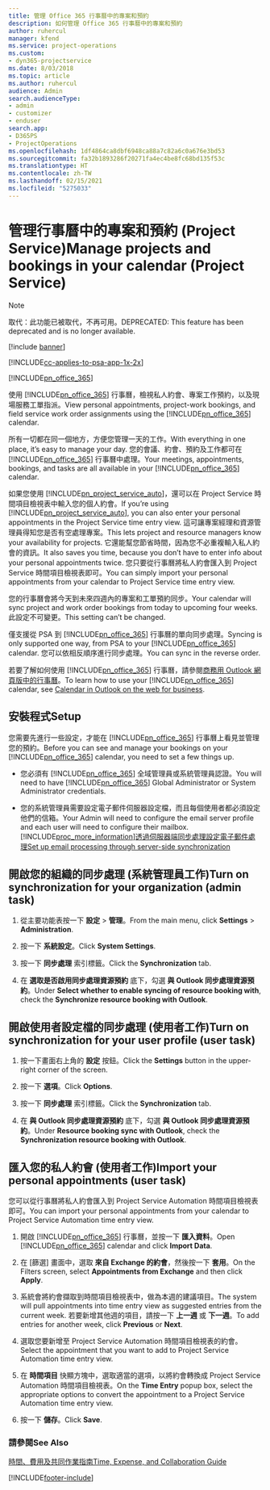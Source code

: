 ```yaml
---
title: 管理 Office 365 行事曆中的專案和預約
description: 如何管理 Office 365 行事曆中的專案和預約
author: ruhercul
manager: kfend
ms.service: project-operations
ms.custom:
- dyn365-projectservice
ms.date: 8/03/2018
ms.topic: article
ms.author: ruhercul
audience: Admin
search.audienceType:
- admin
- customizer
- enduser
search.app:
- D365PS
- ProjectOperations
ms.openlocfilehash: 1df4864ca8dbf6948ca88a7c82a6c0a676e3bd53
ms.sourcegitcommit: fa32b1893286f20271fa4ec4be8fc68bd135f53c
ms.translationtype: HT
ms.contentlocale: zh-TW
ms.lasthandoff: 02/15/2021
ms.locfileid: "5275033"
---
```

# <a name="manage-projects-and-bookings-in-your-calendar-project-service"></a><span data-ttu-id="26367-103">管理行事曆中的專案和預約 (Project Service)</span><span class="sxs-lookup"><span data-stu-id="26367-103">Manage projects and bookings in your calendar (Project Service)</span></span>

> [!Note]
> <span data-ttu-id="26367-104">取代：此功能已被取代，不再可用。</span><span class="sxs-lookup"><span data-stu-id="26367-104">DEPRECATED: This feature has been deprecated and is no longer available.</span></span>

[!include [banner](../includes/psa-now-project-operations.md)]

[!INCLUDE[cc-applies-to-psa-app-1x-2x](../includes/cc-applies-to-psa-app-1x-2x.md)]

[!INCLUDE[pn_office_365](../includes/pn-office-365.md)] 

<span data-ttu-id="26367-105">使用 [!INCLUDE[pn_office_365](../includes/pn-office-365.md)] 行事曆，檢視私人約會、專案工作預約，以及現場服務工單指派。</span><span class="sxs-lookup"><span data-stu-id="26367-105">View personal appointments, project-work bookings, and field service work order assignments using the [!INCLUDE[pn_office_365](../includes/pn-office-365.md)] calendar.</span></span>  
  
 <span data-ttu-id="26367-106">所有一切都在同一個地方，方便您管理一天的工作。</span><span class="sxs-lookup"><span data-stu-id="26367-106">With everything in one place, it’s easy to manage your day.</span></span> <span data-ttu-id="26367-107">您的會議、約會、預約及工作都可在 [!INCLUDE[pn_office_365](../includes/pn-office-365.md)] 行事曆中處理。</span><span class="sxs-lookup"><span data-stu-id="26367-107">Your meetings, appointments, bookings, and tasks are all available in your [!INCLUDE[pn_office_365](../includes/pn-office-365.md)] calendar.</span></span>  
  
 <span data-ttu-id="26367-108">如果您使用 [!INCLUDE[pn_project_service_auto](../includes/pn-project-service-auto.md)]，還可以在 Project Service 時間項目檢視表中輸入您的個人約會。</span><span class="sxs-lookup"><span data-stu-id="26367-108">If you’re using [!INCLUDE[pn_project_service_auto](../includes/pn-project-service-auto.md)], you can also enter your personal appointments in the Project Service time entry view.</span></span> <span data-ttu-id="26367-109">這可讓專案經理和資源管理員得知您是否有空處理專案。</span><span class="sxs-lookup"><span data-stu-id="26367-109">This lets project and resource managers know your availability for projects.</span></span> <span data-ttu-id="26367-110">它還能幫您節省時間，因為您不必重複輸入私人約會的資訊。</span><span class="sxs-lookup"><span data-stu-id="26367-110">It also saves you time, because you don’t have to enter info about your personal appointments twice.</span></span> <span data-ttu-id="26367-111">您只要從行事曆將私人約會匯入到 Project Service 時間項目檢視表即可。</span><span class="sxs-lookup"><span data-stu-id="26367-111">You can simply import your personal appointments from your calendar to Project Service time entry view.</span></span>  
  
 <span data-ttu-id="26367-112">您的行事曆會將今天到未來四週內的專案和工單預約同步。</span><span class="sxs-lookup"><span data-stu-id="26367-112">Your calendar will sync project and work order bookings from today to upcoming four weeks.</span></span> <span data-ttu-id="26367-113">此設定不可變更。</span><span class="sxs-lookup"><span data-stu-id="26367-113">This setting can’t be changed.</span></span>  
  
 <span data-ttu-id="26367-114">僅支援從 PSA 到 [!INCLUDE[pn_office_365](../includes/pn-office-365.md)] 行事曆的單向同步處理。</span><span class="sxs-lookup"><span data-stu-id="26367-114">Syncing is only supported one way, from PSA to your [!INCLUDE[pn_office_365](../includes/pn-office-365.md)] calendar.</span></span> <span data-ttu-id="26367-115">您可以依相反順序進行同步處理。</span><span class="sxs-lookup"><span data-stu-id="26367-115">You can sync in the reverse order.</span></span> 
  
 <span data-ttu-id="26367-116">若要了解如何使用 [!INCLUDE[pn_office_365](../includes/pn-office-365.md)] 行事曆，請參閱[商務用 Outlook 網頁版中的行事曆](https://support.office.com/article/Calendar-in-Outlook-on-the-web-for-business-5219c457-d1fe-4c2f-9032-1a816b88e936)。</span><span class="sxs-lookup"><span data-stu-id="26367-116">To learn how to use your [!INCLUDE[pn_office_365](../includes/pn-office-365.md)] calendar, see [Calendar in Outlook on the web for business](https://support.office.com/article/Calendar-in-Outlook-on-the-web-for-business-5219c457-d1fe-4c2f-9032-1a816b88e936).</span></span>  
  
## <a name="setup"></a><span data-ttu-id="26367-117">安裝程式</span><span class="sxs-lookup"><span data-stu-id="26367-117">Setup</span></span>  
 <span data-ttu-id="26367-118">您需要先進行一些設定，才能在 [!INCLUDE[pn_office_365](../includes/pn-office-365.md)] 行事曆上看見並管理您的預約。</span><span class="sxs-lookup"><span data-stu-id="26367-118">Before you can see and manage your bookings on your [!INCLUDE[pn_office_365](../includes/pn-office-365.md)] calendar, you need to set a few things up.</span></span>  
  
- <span data-ttu-id="26367-119">您必須有 [!INCLUDE[pn_office_365](../includes/pn-office-365.md)] 全域管理員或系統管理員認證。</span><span class="sxs-lookup"><span data-stu-id="26367-119">You will need to have [!INCLUDE[pn_office_365](../includes/pn-office-365.md)] Global Administrator or System Administrator credentials.</span></span>  
  
- <span data-ttu-id="26367-120">您的系統管理員需要設定電子郵件伺服器設定檔，而且每個使用者都必須設定他們的信箱。</span><span class="sxs-lookup"><span data-stu-id="26367-120">Your Admin will need to configure the email server profile and each user will need to configure their mailbox.</span></span> [!INCLUDE[proc_more_information](../includes/proc-more-information.md)]<span data-ttu-id="26367-121">[透過伺服器端同步處理設定電子郵件處理](https://docs.microsoft.com/dynamics365/customerengagement/on-premises/admin/set-up-server-side-synchronization-of-email-appointments-contacts-and-tasks)</span><span class="sxs-lookup"><span data-stu-id="26367-121">[Set up email processing through server-side synchronization](https://docs.microsoft.com/dynamics365/customerengagement/on-premises/admin/set-up-server-side-synchronization-of-email-appointments-contacts-and-tasks)</span></span>  
  
## <a name="turn-on-synchronization-for-your-organization-admin-task"></a><span data-ttu-id="26367-122">開啟您的組織的同步處理 (系統管理員工作)</span><span class="sxs-lookup"><span data-stu-id="26367-122">Turn on synchronization for your organization (admin task)</span></span>  
  
1.  <span data-ttu-id="26367-123">從主要功能表按一下 **設定** > **管理**。</span><span class="sxs-lookup"><span data-stu-id="26367-123">From the main menu, click **Settings** > **Administration**.</span></span>  
  
2.  <span data-ttu-id="26367-124">按一下 **系統設定**。</span><span class="sxs-lookup"><span data-stu-id="26367-124">Click **System Settings**.</span></span>  
  
3.  <span data-ttu-id="26367-125">按一下 **同步處理** 索引標籤。</span><span class="sxs-lookup"><span data-stu-id="26367-125">Click the **Synchronization** tab.</span></span>  
  
4.  <span data-ttu-id="26367-126">在 **選取是否啟用同步處理資源預約** 底下，勾選 **與 Outlook 同步處理資源預約**。</span><span class="sxs-lookup"><span data-stu-id="26367-126">Under **Select whether to enable syncing of resource booking with**, check the **Synchronize resource booking with Outlook**.</span></span>  
  
## <a name="turn-on-synchronization-for-your-user-profile-user-task"></a><span data-ttu-id="26367-127">開啟使用者設定檔的同步處理 (使用者工作)</span><span class="sxs-lookup"><span data-stu-id="26367-127">Turn on synchronization for your user profile (user task)</span></span>  
  
1.  <span data-ttu-id="26367-128">按一下畫面右上角的 **設定** 按鈕。</span><span class="sxs-lookup"><span data-stu-id="26367-128">Click the **Settings** button in the upper-right corner of the screen.</span></span>  
  
2.  <span data-ttu-id="26367-129">按一下 **選項**。</span><span class="sxs-lookup"><span data-stu-id="26367-129">Click **Options**.</span></span>  
  
3.  <span data-ttu-id="26367-130">按一下 **同步處理** 索引標籤。</span><span class="sxs-lookup"><span data-stu-id="26367-130">Click the **Synchronization** tab.</span></span>  
  
4.  <span data-ttu-id="26367-131">在 **與 Outlook 同步處理資源預約** 底下，勾選 **與 Outlook 同步處理資源預約**。</span><span class="sxs-lookup"><span data-stu-id="26367-131">Under **Resource booking sync with Outlook**, check the **Synchronization resource booking with Outlook**.</span></span>  
  
## <a name="import-your-personal-appointments-user-task"></a><span data-ttu-id="26367-132">匯入您的私人約會 (使用者工作)</span><span class="sxs-lookup"><span data-stu-id="26367-132">Import your personal appointments (user task)</span></span>  
 <span data-ttu-id="26367-133">您可以從行事曆將私人約會匯入到 Project Service Automation 時間項目檢視表即可。</span><span class="sxs-lookup"><span data-stu-id="26367-133">You can import your personal appointments from your calendar to Project Service Automation time entry view.</span></span>  
  
1. <span data-ttu-id="26367-134">開啟 [!INCLUDE[pn_office_365](../includes/pn-office-365.md)] 行事曆，並按一下 **匯入資料**。</span><span class="sxs-lookup"><span data-stu-id="26367-134">Open [!INCLUDE[pn_office_365](../includes/pn-office-365.md)] calendar and click **Import Data**.</span></span>  
  
2. <span data-ttu-id="26367-135">在 [篩選] 畫面中，選取 **來自 Exchange 的約會**，然後按一下 **套用**。</span><span class="sxs-lookup"><span data-stu-id="26367-135">On the Filters screen, select **Appointments from Exchange** and then click **Apply**.</span></span>  
  
3. <span data-ttu-id="26367-136">系統會將約會擷取到時間項目檢視表中，做為本週的建議項目。</span><span class="sxs-lookup"><span data-stu-id="26367-136">The system will pull appointments into time entry view as suggested entries from the current week.</span></span> <span data-ttu-id="26367-137">若要新增其他週的項目，請按一下 **上一週** 或 **下一週**。</span><span class="sxs-lookup"><span data-stu-id="26367-137">To add entries for another week, click **Previous** or **Next**.</span></span>  
  
4. <span data-ttu-id="26367-138">選取您要新增至 Project Service Automation 時間項目檢視表的約會。</span><span class="sxs-lookup"><span data-stu-id="26367-138">Select the appointment that you want to add to Project Service Automation time entry view.</span></span>  
  
5. <span data-ttu-id="26367-139">在 **時間項目** 快顯方塊中，選取適當的選項，以將約會轉換成 Project Service Automation 時間項目檢視表。</span><span class="sxs-lookup"><span data-stu-id="26367-139">On the **Time Entry** popup box, select the appropriate options to convert the appointment to a Project Service Automation time entry view.</span></span>  
  
6. <span data-ttu-id="26367-140">按一下 **儲存**。</span><span class="sxs-lookup"><span data-stu-id="26367-140">Click **Save**.</span></span>  
  
### <a name="see-also"></a><span data-ttu-id="26367-141">請參閱</span><span class="sxs-lookup"><span data-stu-id="26367-141">See Also</span></span>  
 [<span data-ttu-id="26367-142">時間、費用及共同作業指南</span><span class="sxs-lookup"><span data-stu-id="26367-142">Time, Expense, and Collaboration Guide</span></span>](../psa/time-expense-collaboration-guide.md)


[!INCLUDE[footer-include](../includes/footer-banner.md)]